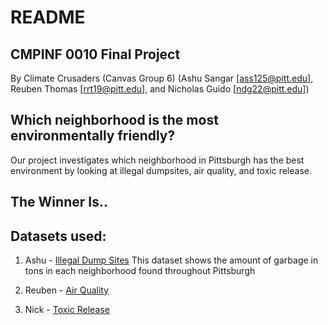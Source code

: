 # README

## CMPINF 0010 Final Project

By Climate Crusaders (Canvas Group 6) (Ashu Sangar [ass125@pitt.edu], Reuben Thomas [rrt19@pitt.edu], and Nicholas Guido [ndg22@pitt.edu])

## Which neighborhood is the most environmentally friendly? 
Our project investigates which neighborhood in Pittsburgh has the best environment by looking at illegal dumpsites, air quality, and toxic release.

## The Winner Is..


## Datasets used:

1. Ashu - [Illegal Dump Sites](https://data.wprdc.org/dataset/allegheny-county-illegal-dump-sites/resource/ee834d8d-ae71-4b3b-b02b-312ba321ff17?view_id=1988368f-ec43-430c-9478-bd31164c1326)
This dataset shows the amount of garbage in tons in each neighborhood found throughout Pittsburgh

2. Reuben - [Air Quality]()

3. Nick - [Toxic Release]()
